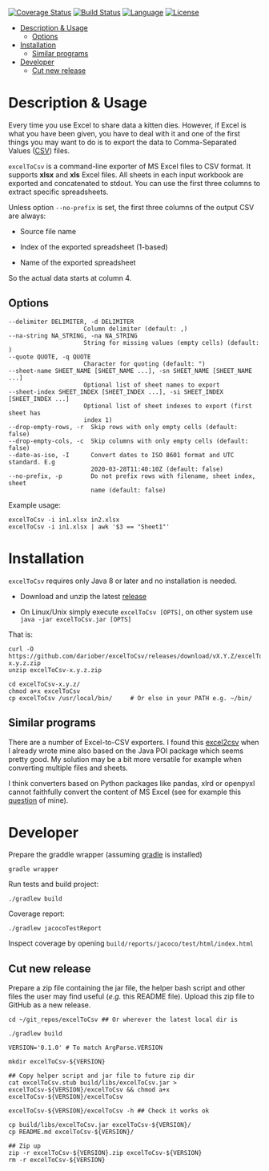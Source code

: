 [![Coverage Status](https://codecov.io/gh/dariober/excelToCsv/branch/master/graph/badge.svg)](https://codecov.io/gh/dariober/excelToCsv/branch/master)
[![Build Status](https://travis-ci.com/dariober/excelToCsv.svg?branch=master)](https://travis-ci.com/dariober/excelToCsv)
[![Language](http://img.shields.io/badge/language-java-brightgreen.svg)](https://www.java.com/)
[![License](http://img.shields.io/badge/license-MIT-blue.svg)](https://github.com/dariober/excelToCsv)

<!-- vim-markdown-toc GFM -->

* [Description & Usage](#description--usage)
    * [Options](#options)
* [Installation](#installation)
    * [Similar programs](#similar-programs)
* [Developer](#developer)
    * [Cut new release](#cut-new-release)

<!-- vim-markdown-toc -->

Description & Usage
===========

Every time you use Excel to share data a kitten dies. However, if Excel is what
you have been given, you have to deal with it and one of the first things you
may want to do is to export the data to Comma-Separated Values
([CSV](https://en.wikipedia.org/wiki/Comma-separated_values)) files.

`excelToCsv` is a command-line exporter of MS Excel files to CSV format. It
supports **xlsx** and **xls** Excel files. All sheets in each input workbook are
exported and concatenated to stdout. You can use the first three columns to
extract specific spreadsheets.

Unless option `--no-prefix` is set, the first three columns of the output CSV
are always:

* Source file name

* Index of the exported spreadsheet (1-based)

* Name of the exported spreadsheet

So the actual data starts at column 4.

Options
-------

```
--delimiter DELIMITER, -d DELIMITER
                     Column delimiter (default: ,)
--na-string NA_STRING, -na NA_STRING
                     String for missing values (empty cells) (default: )
--quote QUOTE, -q QUOTE
                     Character for quoting (default: ")
--sheet-name SHEET_NAME [SHEET_NAME ...], -sn SHEET_NAME [SHEET_NAME ...]
                     Optional list of sheet names to export
--sheet-index SHEET_INDEX [SHEET_INDEX ...], -si SHEET_INDEX [SHEET_INDEX ...]
                     Optional list of sheet indexes to export (first sheet has
                     index 1)
--drop-empty-rows, -r  Skip rows with only empty cells (default: false)
--drop-empty-cols, -c  Skip columns with only empty cells (default: false)
--date-as-iso, -I      Convert dates to ISO 8601 format and UTC standard. E.g
                       2020-03-28T11:40:10Z (default: false)
--no-prefix, -p        Do not prefix rows with filename, sheet index, sheet
                       name (default: false)
```

Example usage:

```
excelToCsv -i in1.xlsx in2.xlsx
excelToCsv -i in1.xlsx | awk '$3 == "Sheet1"'
```

Installation
============

`excelToCsv` requires only Java 8 or later and no installation is needed. 

* Download and unzip the latest [release](https://github.com/dariober/excelToCsv/releases/) 

* On Linux/Unix simply execute `excelToCsv [OPTS]`, on other system use `java -jar excelToCsv.jar [OPTS]`

That is:

```
curl -O https://github.com/dariober/excelToCsv/releases/download/vX.Y.Z/excelToCsv-x.y.z.zip
unzip excelToCsv-x.y.z.zip

cd excelToCsv-x.y.z/
chmod a+x excelToCsv
cp excelToCsv /usr/local/bin/     # Or else in your PATH e.g. ~/bin/
```

Similar programs
----------------

There are a number of Excel-to-CSV exporters. I found this
[excel2csv](https://github.com/informationsea/excel2csv) when I already wrote
mine also based on the Java POI package which seems pretty good. My solution
may be a bit more versatile for example when converting multiple files and
sheets.

I think converters based on Python packages like pandas, xlrd or openpyxl cannot
faithfully convert the content of MS Excel (see for example this
[question](https://stackoverflow.com/questions/60802014/how-to-consistently-handle-excel-boolean-with-pandas)
of mine).

Developer
=========

Prepare the graddle wrapper (assuming
[gradle](https://github.com/gradle/gradle) is installed)

```
gradle wrapper
```

Run tests and build project:

```
./gradlew build
```

Coverage report:

```
./gradlew jacocoTestReport
```

Inspect coverage by opening `build/reports/jacoco/test/html/index.html`

Cut new release
---------------

Prepare a zip file containing the jar file, the helper bash script and other
files the user may find useful (*e.g.* this README file). Upload this zip file
to GitHub as a new release.

```
cd ~/git_repos/excelToCsv ## Or wherever the latest local dir is

./gradlew build

VERSION='0.1.0' # To match ArgParse.VERSION

mkdir excelToCsv-${VERSION}

## Copy helper script and jar file to future zip dir
cat excelToCsv.stub build/libs/excelToCsv.jar > excelToCsv-${VERSION}/excelToCsv && chmod a+x excelToCsv-${VERSION}/excelToCsv

excelToCsv-${VERSION}/excelToCsv -h ## Check it works ok

cp build/libs/excelToCsv.jar excelToCsv-${VERSION}/
cp README.md excelToCsv-${VERSION}/

## Zip up
zip -r excelToCsv-${VERSION}.zip excelToCsv-${VERSION}
rm -r excelToCsv-${VERSION}
```
